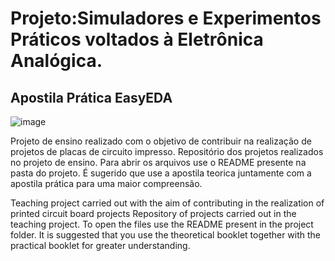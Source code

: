 # Projeto:Simuladores e Experimentos Práticos voltados à Eletrônica Analógica.
## Apostila Prática EasyEDA

![image](https://github.com/Rdisrael/Projeto-Ensino-EasyEDA/assets/105133035/58b5f132-ab02-4496-9f83-b515d84c32d3)


Projeto de ensino realizado com o objetivo de contribuir na realização de projetos de placas de circuito impresso.
Repositório dos projetos realizados no projeto de ensino. Para abrir os arquivos use o README presente na pasta do projeto.
É sugerido que use a apostila teorica juntamente com a apostila prática para uma maior compreensão. 


Teaching project carried out with the aim of contributing in the realization of printed circuit board projects
Repository of projects carried out in the teaching project. To open the files use the README present in the project folder.
It is suggested that you use the theoretical booklet together with the practical booklet for greater understanding.




